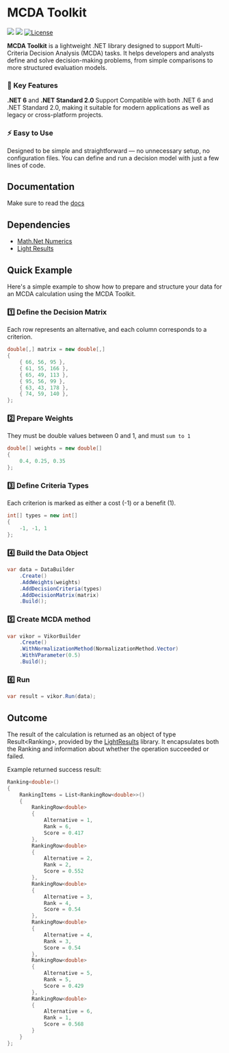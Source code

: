 # MCDA Toolkit

[![](https://img.shields.io/nuget/vpre/McdaToolkit?style=for-the-badge&label=Pre-release)](https://www.nuget.org/packages/McdaToolkit)
[![](https://img.shields.io/nuget/v/McdaToolkit?style=for-the-badge&label=Stable)](https://www.nuget.org/packages/McdaToolkit)
[![License](https://img.shields.io/github/license/SarcasticMoose/mcda-toolkit?style=for-the-badge)](https://github.com/SarcasticMoose/mcda-toolkit/blob/master/LICENSE.txt)

**MCDA Toolkit** is a lightweight .NET library designed to support Multi-Criteria Decision Analysis (MCDA) tasks. It helps developers and analysts define and solve decision-making problems, from simple comparisons to more structured evaluation models.

### 🚀 Key Features
**.NET 6** and **.NET Standard 2.0** Support
Compatible with both .NET 6 and .NET Standard 2.0, making it suitable for modern applications as well as legacy or cross-platform projects.

### ⚡ Easy to Use
Designed to be simple and straightforward — no unnecessary setup, no configuration files. You can define and run a decision model with just a few lines of code.

## Documentation

Make sure to read the [docs](https://sarcasticmoose.github.io/mcda-toolkit-docs)

## Dependencies

- [Math.Net Numerics](https://numerics.mathdotnet.com/)
- [Light Results](https://github.com/jscarle/LightResults)

## Quick Example

Here's a simple example to show how to prepare and structure your data for an MCDA calculation using the MCDA Toolkit.

### 1️⃣   Define the Decision Matrix
Each row represents an alternative, and each column corresponds to a criterion.
```csharp
double[,] matrix = new double[,]
{
    { 66, 56, 95 },
    { 61, 55, 166 },
    { 65, 49, 113 },
    { 95, 56, 99 },
    { 63, 43, 178 },
    { 74, 59, 140 },
};
```


### 2️⃣   Prepare Weights
They must be double values between 0 and 1, and must ``sum to 1``
```csharp
double[] weights = new double[]
{
    0.4, 0.25, 0.35
};
```
### 3️⃣   Define Criteria Types

Each criterion is marked as either a cost (-1) or a benefit (1).
```csharp
int[] types = new int[]
{
    -1, -1, 1
};
```

### 4️⃣  Build the Data Object
```csharp
var data = DataBuilder
    .Create()
    .AddWeights(weights)
    .AddDecisionCriteria(types)
    .AddDecisionMatrix(matrix)
    .Build();                    
```

### 5️⃣  Create MCDA method
```csharp
var vikor = VikorBuilder
    .Create()
    .WithNormalizationMethod(NormalizationMethod.Vector)
    .WithVParameter(0.5)
    .Build();
```

### 6️⃣  Run
```csharp
var result = vikor.Run(data);
```

## Outcome

The result of the calculation is returned as an object of type Result<Ranking<T>>, provided by the [LightResults](https://github.com/jscarle/LightResults) library.
It encapsulates both the Ranking<T> and information about whether the operation succeeded or failed.

Example returned success result:

```csharp
Ranking<double>()
{
    RankingItems = List<RankingRow<double>>()
    {
        RankingRow<double>
        {
            Alternative = 1,
            Rank = 6,
            Score = 0.417
        },
        RankingRow<double>
        {
            Alternative = 2,
            Rank = 2,
            Score = 0.552
        },
        RankingRow<double>
        {
            Alternative = 3,
            Rank = 4,
            Score = 0.54
        },
        RankingRow<double>
        {
            Alternative = 4,
            Rank = 3,
            Score = 0.54
        },
        RankingRow<double>
        {
            Alternative = 5,
            Rank = 5,
            Score = 0.429
        },
        RankingRow<double>
        {
            Alternative = 6,
            Rank = 1,
            Score = 0.568
        }
    }
};
```